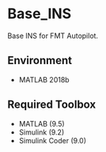 # Base_INS
Base INS for FMT Autopilot.

## Environment

- MATLAB 2018b

## Required Toolbox

- MATLAB (9.5)
- Simulink (9.2)
- Simulink Coder (9.0)